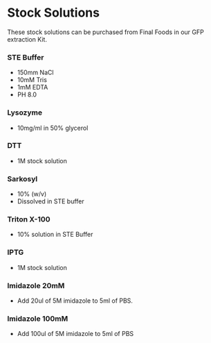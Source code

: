 # Stock Solutions

These stock solutions can be purchased from Final Foods in our GFP extraction Kit. 

### STE Buffer
- 150mm NaCl
- 10mM Tris
- 1mM EDTA
- PH 8.0

### Lysozyme
- 10mg/ml in 50% glycerol

### DTT
- 1M stock solution

### Sarkosyl
- 10% (w/v)
- Dissolved in STE buffer

### Triton X-100
- 10% solution in STE Buffer

### IPTG
- 1M stock solution

### Imidazole 20mM
- Add 20ul of 5M imidazole to 5ml of PBS.

### Imidazole 100mM
- Add 100ul of 5M imidazole to 5ml of PBS


